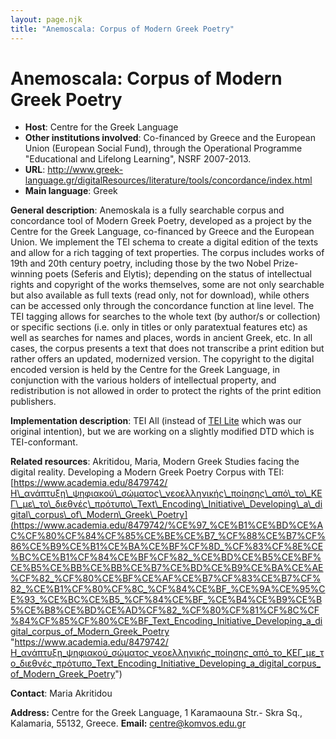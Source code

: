 ```yaml
---
layout: page.njk
title: "Anemoscala: Corpus of Modern Greek Poetry"
---
```

# Anemoscala: Corpus of Modern Greek Poetry
* **Host**: Centre for the Greek Language
* **Other institutions involved**: Co-financed by Greece and the European Union (European Social Fund), through the Operational Programme "Educational and Lifelong Learning", NSRF 2007-2013.
* **URL**: <http://www.greek-language.gr/digitalResources/literature/tools/concordance/index.html>
* **Main language**: Greek


**General description**: Anemoskala is a fully searchable corpus and concordance tool of Modern Greek Poetry, developed as a project by the Centre for the Greek Language, co-financed by Greece and the European Union. We implement the TEI schema to create a digital edition of the texts and allow for a rich tagging of text properties.
The corpus includes works of 19th and 20th century poetry, including those by the two Nobel Prize-winning poets (Seferis and Elytis); depending on the status of intellectual rights and copyright of the works themselves, some are not only searchable but also available as full texts (read only, not for download), while others can be accessed only through the concordance function at line level. The TEI tagging allows for searches to the whole text (by author/s or collection) or specific sections (i.e. only in titles or only paratextual features etc) as well as searches for names and places, words in ancient Greek, etc. In all cases, the corpus presents a text that does not transcribe a print edition but rather offers an updated, modernized version. The copyright to the digital encoded version is held by the Centre for the Greek Language, in conjunction with the various holders of intellectual property, and redistribution is not allowed in order to protect the rights of the print edition publishers.


**Implementation description**: TEI All (instead of [TEI Lite](https://tei-c.org/guidelines/customization/lite/) which was our original intention), but we are working on a slightly modified DTD which is TEI-conformant.


**Related resources**: Akritidou, Maria, Modern Greek Studies facing the digital reality. Developing a Modern Greek Poetry Corpus with TEI: [https://www.academia.edu/8479742/Η\_ανάπτυξη\_ψηφιακού\_σώματος\_νεοελληνικής\_ποίησης\_από\_το\_ΚΕΓ\_με\_το\_διεθνές\_πρότυπο\_Text\_Encoding\_Initiative\_Developing\_a\_digital\_corpus\_of\_Modern\_Greek\_Poetry](https://www.academia.edu/8479742/%CE%97_%CE%B1%CE%BD%CE%AC%CF%80%CF%84%CF%85%CE%BE%CE%B7_%CF%88%CE%B7%CF%86%CE%B9%CE%B1%CE%BA%CE%BF%CF%8D_%CF%83%CF%8E%CE%BC%CE%B1%CF%84%CE%BF%CF%82_%CE%BD%CE%B5%CE%BF%CE%B5%CE%BB%CE%BB%CE%B7%CE%BD%CE%B9%CE%BA%CE%AE%CF%82_%CF%80%CE%BF%CE%AF%CE%B7%CF%83%CE%B7%CF%82_%CE%B1%CF%80%CF%8C_%CF%84%CE%BF_%CE%9A%CE%95%CE%93_%CE%BC%CE%B5_%CF%84%CE%BF_%CE%B4%CE%B9%CE%B5%CE%B8%CE%BD%CE%AD%CF%82_%CF%80%CF%81%CF%8C%CF%84%CF%85%CF%80%CE%BF_Text_Encoding_Initiative_Developing_a_digital_corpus_of_Modern_Greek_Poetry "https://www.academia.edu/8479742/Η_ανάπτυξη_ψηφιακού_σώματος_νεοελληνικής_ποίησης_από_το_ΚΕΓ_με_το_διεθνές_πρότυπο_Text_Encoding_Initiative_Developing_a_digital_corpus_of_Modern_Greek_Poetry")


**Contact**: Maria Akritidou


**Address:** Centre for the Greek Language, 1 Karamaouna Str.- Skra Sq., Kalamaria, 55132, Greece.
**Email:** [centre@komvos.edu.gr](mailto:centre@komvos.edu.gr "centre@komvos.edu.gr")